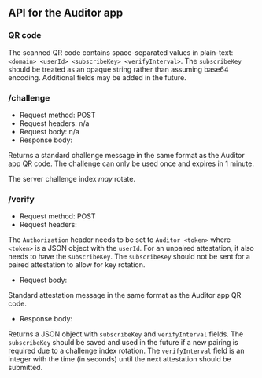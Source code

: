 ## API for the Auditor app

### QR code

The scanned QR code contains space-separated values in plain-text: `<domain> <userId>
<subscribeKey> <verifyInterval>`. The `subscribeKey` should be treated as an opaque string rather
than assuming base64 encoding. Additional fields may be added in the future.

### /challenge

* Request method: POST
* Request headers: n/a
* Request body: n/a
* Response body:

Returns a standard challenge message in the same format as the Auditor app QR code. The challenge
can only be used once and expires in 1 minute.

The server challenge index *may* rotate.

### /verify

* Request method: POST
* Request headers:

The `Authorization` header needs to be set to `Auditor <token>` where `<token>` is a JSON object
with the `userId`. For an unpaired attestation, it also needs to have the `subscribeKey`. The
`subscribeKey` should not be sent for a paired attestation to allow for key rotation.

* Request body:

Standard attestation message in the same format as the Auditor app QR code.

* Response body:

Returns a JSON object with `subscribeKey` and `verifyInterval` fields. The `subscribeKey` should
be saved and used in the future if a new pairing is required due to a challenge index rotation.
The `verifyInterval` field is an integer with the time (in seconds) until the next attestation
should be submitted.
